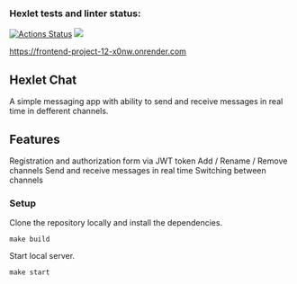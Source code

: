 ### Hexlet tests and linter status:
[![Actions Status](https://github.com/eldaromv/frontend-project-12/actions/workflows/hexlet-check.yml/badge.svg)](https://github.com/eldaromv/frontend-project-12/actions)
<a href="https://codeclimate.com/github/eldaromv/frontend-project-12/maintainability"><img src="https://api.codeclimate.com/v1/badges/3860f7c18f371cf175b8/maintainability" /></a>

https://frontend-project-12-x0nw.onrender.com

## Hexlet Chat

A simple messaging app with ability to send and receive messages in real time in defferent channels.

## Features

Registration and authorization form via JWT token
Add / Rename / Remove channels
Send and receive messages in real time
Switching between channels

### Setup

Clone the repository locally and install the dependencies.
```
make build
```
Start local server.
```
make start
```